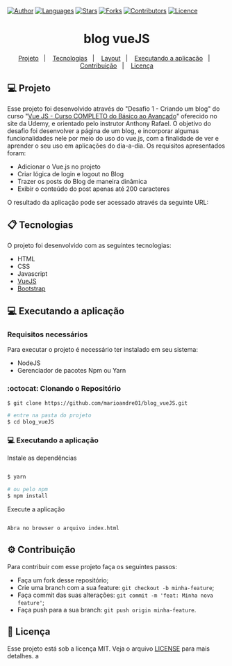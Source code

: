 [![Author](https://img.shields.io/badge/author-marioandre01-37C580?style=flat-square)](https://github.com/marioandre01)
[![Languages](https://img.shields.io/github/languages/count/marioandre01/blog_vueJS?color=%2337C580&style=flat-square)](#)
[![Stars](https://img.shields.io/github/stars/marioandre01/blog_vueJS?color=37C580&style=flat-square)](https://github.com/marioandre01/blog_vueJS/stargazers)
[![Forks](https://img.shields.io/github/forks/marioandre01/blog_vueJS?color=%2337C580&style=flat-square)](https://github.com/marioandre01/blog_vueJS/network/members)
[![Contributors](https://img.shields.io/github/contributors/marioandre01/blog_vueJS?color=37C580&style=flat-square)](https://github.com/marioandre01/blog_vueJS/graphs/contributors)
[![Licence](https://img.shields.io/github/license/marioandre01/blog_vueJS?color=%2337C580&style=flat-square)](https://github.com/marioandre01/blog_vueJS/blob/master/LICENCE.md)


<h1 align="center">
    blog vueJS
</h1>

<p align="center"> 
  <a href="#-projeto">Projeto</a>&nbsp;&nbsp;&nbsp;|&nbsp;&nbsp;&nbsp;
  <a href="#-tecnologias">Tecnologias</a>&nbsp;&nbsp;&nbsp;|&nbsp;&nbsp;&nbsp;
  <a href="#-layout">Layout</a>&nbsp;&nbsp;&nbsp;|&nbsp;&nbsp;&nbsp;
  <a href="#-executando-a-aplicação">Executando a aplicação</a>&nbsp;&nbsp;&nbsp;|&nbsp;&nbsp;&nbsp;
  <a href="#gear-contribuição">Contribuição</a>&nbsp;&nbsp;&nbsp;|&nbsp;&nbsp;&nbsp;
  <a href="#memo-licença">Licença</a>
</p>

## 💻 Projeto

Esse projeto foi desenvolvido através do "Desafio 1 - Criando um blog" do curso "[Vue JS - Curso COMPLETO do Básico ao Avançado](https://www.udemy.com/course/curso-vue-js-completo/)" oferecido no site da Udemy, e orientado pelo instrutor Anthony Rafael. O objetivo do desafio foi desenvolver a página de um blog, e incorporar algumas funcionalidades nele por meio do uso do vue.js, com a finalidade de ver e aprender o seu uso em aplicações do dia-a-dia. Os requisitos apresentados foram:

* Adicionar o Vue.js no projeto
* Criar lógica de login e logout no Blog
* Trazer os posts do Blog de maneira dinâmica
* Exibir o conteúdo do post apenas até 200 caracteres

O resultado da aplicação pode ser acessado através da seguinte URL:

## 📋 Tecnologias

O projeto foi desenvolvido com as seguintes tecnologias:

- HTML
- CSS
- Javascript
- [VueJS](https://vuejs.org/)
- [Bootstrap](https://getbootstrap.com/)


<!-- ## 🎨 Layout

### 💻 Web 

<p align="center">
  <img alt="covid19_react_page_web" title="covid19_react_page_web" src="img/covid19_react_page_web.png" width="800px">
</p> -->

## 💻 Executando a aplicação

### Requisitos necessários

Para executar o projeto é necessário ter instalado em seu sistema:
- NodeJS
- Gerenciador de pacotes Npm ou Yarn 

### :octocat: Clonando o Repositório

```bash
$ git clone https://github.com/marioandre01/blog_vueJS.git

# entre na pasta do projeto
$ cd blog_vueJS
```
### 💻 Executando a aplicação

Instale as dependências

```bash

$ yarn

# ou pelo npm
$ npm install

```

Execute a aplicação

```bash

Abra no browser o arquivo index.html

```

## :gear: Contribuição

Para contribuir com esse projeto faça os seguintes passos:

- Faça um fork desse repositório;
- Crie uma branch com a sua feature: `git checkout -b minha-feature`;
- Faça commit das suas alterações: `git commit -m 'feat: Minha nova feature'`;
- Faça push para a sua branch: `git push origin minha-feature`.

## :memo: Licença

Esse projeto está sob a licença MIT. Veja o arquivo [LICENSE](./LICENSE) para mais detalhes. a



